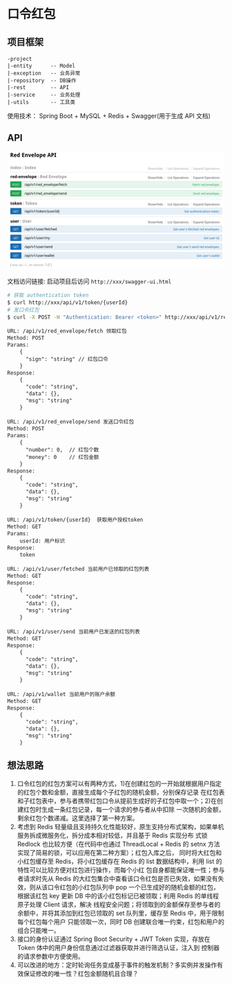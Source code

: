 # 口令红包

## 项目框架

```
-project
|-entity      -- Model
|-exception   -- 业务异常
|-repository  -- DB操作
|-rest        -- API
|-service     -- 业务处理
|-utils       -- 工具类
```

使用技术： Spring Boot + MySQL + Redis + Swagger(用于生成 API 文档)

## API

![API](https://github.com/upeoe/red_envelope/blob/master/images/API.png)

文档访问链接: 启动项目后访问 `http://xxx/swagger-ui.html`

``` bash
# 获取 authentication token
$ curl http://xxx/api/v1/token/{userId}
# 发口令红包
$ curl -X POST -H "Authentication: Bearer <token>" http://xxx/api/v1/red_envelope/send -d "{\"money\":  100, \"number\": 10}"
```

```
URL: /api/v1/red_envelope/fetch 领取红包
Method: POST
Params:
    {
      "sign": "string" // 红包口令
    }
Response:
    {
      "code": "string",
      "data": {},
      "msg": "string"
    }

URL: /api/v1/red_envelope/send 发送口令红包
Method: POST
Params:
    {
      "number": 0,  // 红包个数
      "money": 0    // 红包金额
    }
Response:
    {
      "code": "string",
      "data": {},
      "msg": "string"
    }

URL: /api/v1/token/{userId}  获取用户授权token
Method: GET
Params:
    userId: 用户标识
Response:
    token

URL: /api/v1/user/fetched 当前用户已领取的红包列表
Method: GET
Response:
    {
      "code": "string",
      "data": {},
      "msg": "string"
    }

URL: /api/v1/user/send 当前用户已发送的红包列表
Method: GET
Response:
    {
      "code": "string",
      "data": {},
      "msg": "string"
    }

URL: /api/v1/wallet 当前用户的账户余额
Method: GET
Response:
    {
      "code": "string",
      "data": {},
      "msg": "string"
    }
```

## 想法思路

1. 口令红包的红包方案可以有两种方式，1)在创建红包的一开始就根据用户指定的红包个数和金额，直接生成每个子红包的随机金额，分别保存记录
   在红包表和子红包表中，参与者携带红包口令从提前生成好的子红包中取一个；2)在创建红包时生成一条红包记录，每一个请求的参与者从中扣除
   一次随机的金额，剩余红包个数递减。这里选择了第一种方案。
2. 考虑到 Redis 轻量级且支持持久化性能较好，原生支持分布式架构，如果单机服务拆成微服务化，拆分成本相对较低，并且基于 Redis 实现分布
   式锁 Redlock 也比较方便（在代码中也通过 ThreadLocal + Redis 的 setnx 方法实现了简易的锁，可以应用在第二种方案）；红包入库之后，
   同时将大红包和小红包缓存至 Redis，将小红包缓存在 Redis 的 list 数据结构中，利用 list 的特性可以比较方便对红包进行操作，而每个小红
   包自身都能保证唯一性；参与者请求时先从 Redis 的大红包集合中查看该口令红包是否已失效，如果没有失效，则从该口令红包的小红包队列中
   pop 一个已生成好的随机金额的红包，根据该红包 key 更新 DB 中的该小红包标记已被领取；利用 Redis 的单线程原子处理 Client 请求，解决
   线程安全问题；将领取到的金额保存至参与者的余额中，并将其添加到红包已领取的 set 队列里，缓存至 Redis 中，用于限制每个红包每个用户
   只能领取一次，同时 DB 创建联合唯一约束，红包和用户的组合只能唯一。
3. 接口的身份认证通过 Spring Boot Security + JWT Token 实现，存放在 Token 体中的用户身份信息通过过滤器获取并进行筛选认证，注入到
   控制器的请求参数中方便使用。
4. 可以改进的地方：定时轮询任务变成基于事件的触发机制？多实例并发操作有效保证修改的唯一性？红包金额随机且合理？

